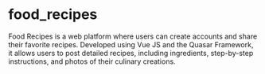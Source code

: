 # food_recipes
Food Recipes is a web platform where users can create accounts and share their favorite recipes. Developed using Vue JS and the Quasar Framework, it allows users to post detailed recipes, including ingredients, step-by-step instructions, and photos of their culinary creations.
